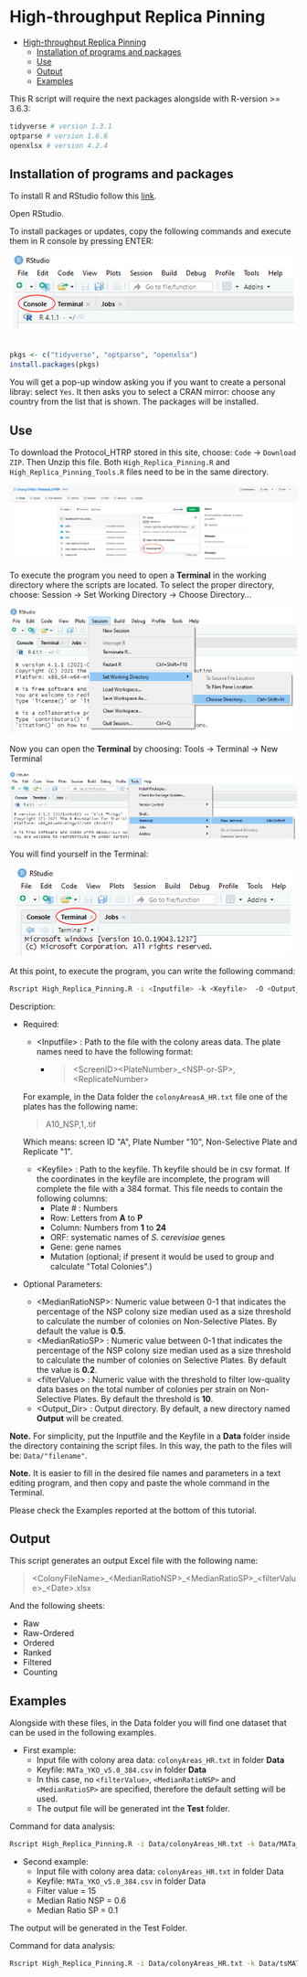 # High-throughput Replica Pinning

- [High-throughput Replica Pinning](#high-throughput-replica-pinning)
  - [Installation of programs and packages](#installation-of-programs-and-packages)
  - [Use](#use)
  - [Output](#output)
  - [Examples](#examples)

This R script will require the next packages alongside with R-version >= 3.6.3:

```r
tidyverse # version 1.3.1
optparse # version 1.6.6
openxlsx # version 4.2.4
```

## Installation of programs and packages

To install R and RStudio follow this [link](https://www.datacamp.com/community/tutorials/installing-R-windows-mac-ubuntu).

Open RStudio.

To install packages or updates, copy the following commands and execute them in R console by pressing ENTER:

<center>
<img src="./img/img1.png">
</center>

<br>

```r
pkgs <- c("tidyverse", "optparse", "openxlsx")
install.packages(pkgs)
```

You will get a pop-up window asking you if you want to create a personal libray: select `Yes`. It then asks you to select a CRAN mirror: choose any country from the list that is shown. The packages will be installed.

## Use

To download the Protocol_HTRP stored in this site, choose: `Code` -> `Download ZIP`. Then Unzip this file. Both `High_Replica_Pinning.R` and `High_Replica_Pinning_Tools.R` files need to be in the same directory.

<center>
<img src="./img/download_code.png">
</center>

To execute the program you need to open a **Terminal** in the working directory where the scripts are located. To select the proper directory, choose: Session -> Set Working Directory -> Choose Directory...

<center>
<img src="./img/img2.png">
</center>

Now you can open the **Terminal** by choosing: Tools -> Terminal -> New Terminal

<center>
<img src="./img/img3.png">
</center>

You will find yourself in the Terminal:

<center>
<img src="./img/img4.png">
</center>

At this point, to execute the program, you can write the following command:

```bash
Rscript High_Replica_Pinning.R -i <Inputfile> -k <Keyfile>  -O <Output_Dir> --Filter <filterValue> --Median_NSP <MedianRatioNSP> --Median_SP <MedianRatioSP>
```

Description:

- Required:
  - \<Inputfile\> : Path to the file with the colony areas data. The plate names need to have the following format:
    - > \<ScreenID\>\<PlateNumber\>_\<NSP-or-SP\>,\<ReplicateNumber\>

  For example, in the Data folder the `colonyAreasA_HR.txt` file one of the plates has the following name:

  > A10_NSP,1,.tif

  Which means: screen ID "A", Plate Number "10", Non-Selective Plate and Replicate "1".

  - \<Keyfile\>   : Path to the keyfile. Th keyfile should be in csv format. If the coordinates in the keyfile are incomplete, the program will complete the file with a 384 format. This file needs to contain the following columns:
    - Plate # : Numbers
    - Row: Letters from **A** to **P**
    - Column: Numbers from **1** to **24**
    - ORF: systematic names of *S. cerevisiae* genes
    - Gene: gene names
    - Mutation (optional; if present it would be used to group and calculate "Total Colonies".)

- Optional Parameters:
  - \<MedianRatioNSP\>: Numeric value between 0-1 that indicates the percentage of the NSP colony size median used as a size threshold to calculate the number of colonies on Non-Selective Plates. By default the value is **0.5**.
  - \<MedianRatioSP\> : Numeric value between 0-1 that indicates the percentage of the NSP colony size median used as a size threshold to calculate the number of colonies on Selective Plates. By default the value is **0.2**.
  - \<filterValue\>    : Numeric value with the threshold to filter low-quality data bases on the total number of colonies per strain on Non-Selective Plates. By default the threshold is **10**.
  - \<Output_Dir\>      : Output directory. By default, a new directory named **Output** will be created.

**Note.** For simplicity, put the Inputfile and the Keyfile in a **Data** folder inside the directory containing the script files. In this way, the path to the files will be: `Data/"filename"`.

**Note.** It is easier to fill in the desired file names and parameters in a text editing program, and then copy and paste the whole command in the Terminal.

Please check the Examples reported at the bottom of this tutorial.

## Output

This script generates an output Excel file with the following name:

> \<ColonyFileName\>\_\<MedianRatioNSP\>\_\<MedianRatioSP\>\_\<filterValue\>\_\<Date\>.xlsx

And the following sheets:

- Raw
- Raw-Ordered
- Ordered
- Ranked
- Filtered
- Counting

## Examples

Alongside with these files, in the Data folder you will find one dataset that can be used in the following examples.

- First example:
  - Input file with colony area data: `colonyAreas_HR.txt` in folder **Data**
  - Keyfile: `MATa_YKO_v5.0_384.csv` in folder **Data**
  - In this case, no `<filterValue>`, `<MedianRatioNSP>` and `<MedianRatioSP>` are specified, therefore the default setting will be used.
  - The output file will be generated int the **Test** folder.

Command for data analysis:

```bash
Rscript High_Replica_Pinning.R -i Data/colonyAreas_HR.txt -k Data/MATa_YKO_v5.0_384.csv -O Test/
```

- Second example:
  - Input file with colony area data: `colonyAreas_HR.txt` in folder Data
  - Keyfile: `MATa_YKO_v5.0_384.csv` in folder Data
  - Filter value = 15
  - Median Ratio NSP = 0.6
  - Median Ratio SP = 0.1

The output will be generated in the Test Folder.

Command for data analysis:

```bash
Rscript High_Replica_Pinning.R -i Data/colonyAreas_HR.txt -k Data/tsMATaKeyFile-384.csv -O Test/ --Filter 15 --Median_NSP 0.6 --Median_SP 0.1
```
